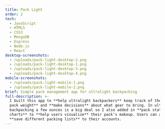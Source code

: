 ```yaml
---
title: Pack Light
order: 2
tech:
  - JavaScript
  - HTML5
  - CSS3
  - MongoDB
  - Express
  - Node.js
  - React
desktop-screenshots:
  - /uploads/pack-light-desktop-2.png
  - /uploads/pack-light-desktop-1.png
  - /uploads/pack-light-desktop-3.png
  - /uploads/pack-light-desktop-4.png
mobile-screenshots:
  - /uploads/pack-light-mobile-1.png
  - /uploads/pack-light-mobile-2.png
brief: Simple pack management app for ultralight backpacking
full-description: >-
  I built this app to **help ultralight backpackers** keep track of their **base
  pack weight** and **make decisions** about what gear to bring. In ultralight
  backpacking a few ounces is a big deal so I also added in **pack stats and
  charts** to **help users visualize** their pack's makeup. Users can also
  **save different packing lists** to their accounts.
---
```


